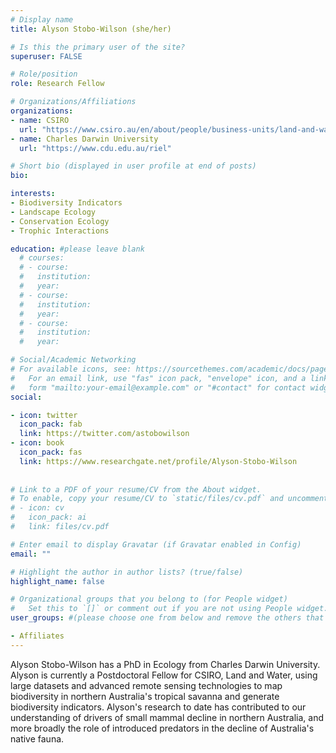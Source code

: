 ```yaml
---
# Display name
title: Alyson Stobo-Wilson (she/her)

# Is this the primary user of the site?
superuser: FALSE

# Role/position
role: Research Fellow

# Organizations/Affiliations
organizations:
- name: CSIRO
  url: "https://www.csiro.au/en/about/people/business-units/land-and-water"
- name: Charles Darwin University
  url: "https://www.cdu.edu.au/riel"

# Short bio (displayed in user profile at end of posts)
bio: 

interests:
- Biodiversity Indicators
- Landscape Ecology
- Conservation Ecology
- Trophic Interactions

education: #please leave blank
  # courses:
  # - course:
  #   institution:
  #   year:
  # - course:
  #   institution:
  #   year:
  # - course:
  #   institution:
  #   year:

# Social/Academic Networking
# For available icons, see: https://sourcethemes.com/academic/docs/page-builder/#icons
#   For an email link, use "fas" icon pack, "envelope" icon, and a link in the
#   form "mailto:your-email@example.com" or "#contact" for contact widget.
social:

- icon: twitter
  icon_pack: fab
  link: https://twitter.com/astobowilson
- icon: book
  icon_pack: fas
  link: https://www.researchgate.net/profile/Alyson-Stobo-Wilson
    
  
# Link to a PDF of your resume/CV from the About widget.
# To enable, copy your resume/CV to `static/files/cv.pdf` and uncomment the lines below.
# - icon: cv
#   icon_pack: ai
#   link: files/cv.pdf

# Enter email to display Gravatar (if Gravatar enabled in Config)
email: ""

# Highlight the author in author lists? (true/false)
highlight_name: false

# Organizational groups that you belong to (for People widget)
#   Set this to `[]` or comment out if you are not using People widget.
user_groups: #(please choose one from below and remove the others that aren't needed)

- Affiliates
---
```



Alyson Stobo-Wilson has a PhD in Ecology from Charles Darwin University. Alyson is currently a Postdoctoral Fellow for CSIRO, Land and Water, using large datasets and advanced remote sensing technologies to map biodiversity in northern Australia's tropical savanna and generate biodiversity indicators. Alyson's research to date has contributed to our understanding of drivers of small mammal decline in northern Australia, and more broadly the role of introduced predators in the decline of Australia's native fauna.
